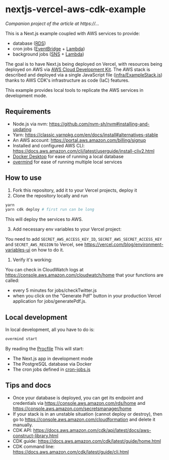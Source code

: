 # nextjs-vercel-aws-cdk-example

_Companion project of the article at https://..._

This is a Next.js example coupled with AWS services to provide:
- database ([RDS](https://aws.amazon.com/rds/))
- cron jobs ([EventBridge](https://aws.amazon.com/eventbridge/) + [Lambda](https://aws.amazon.com/lambda/))
- background jobs ([SNS](https://aws.amazon.com/sns/) + [Lambda](https://aws.amazon.com/lambda/))

The goal is to have Next.js being deployed on Vercel, with resources being deployed on AWS via [AWS Cloud Development Kit](https://aws.amazon.com/cdk/). The AWS stack is described and deployed via a single JavaScript file ([infra/ExampleStack.js](./infra/ExampleStack.js)) thanks to AWS CDK's infrastructure as code (IaC) features.

This example provides local tools to replicate the AWS services in development mode.

## Requirements

- Node.js via nvm: https://github.com/nvm-sh/nvm#installing-and-updating
- Yarn: https://classic.yarnpkg.com/en/docs/install#alternatives-stable
- An AWS account: https://portal.aws.amazon.com/billing/signup
- Installed and configured AWS CLI: https://docs.aws.amazon.com/cli/latest/userguide/install-cliv2.html
- [Docker Desktop](https://www.docker.com/products/docker-desktop) for ease of running a local database
- [overmind](https://github.com/DarthSim/overmind) for ease of running multiple local services

## How to use

1. Fork this repository, add it to your Vercel projects, deploy it
2. Clone the repository locally and run

```bash
yarn
yarn cdk deploy # first run can be long
```

This will deploy the services to AWS.

3. Add necessary env variables to your Vercel project:

You need to add `SECRET_AWS_ACCESS_KEY_ID`, `SECRET_AWS_SECRET_ACCESS_KEY` and `SECRET_AWS_REGION` to Vercel, see https://vercel.com/blog/environment-variables-ui on how to do it.

1. Verify it's working:

You can check in CloudWatch logs at https://console.aws.amazon.com/cloudwatch/home that your functions are called:
- every 5 minutes for jobs/checkTwitter.js
- when you click on the "Generate Pdf" button in your production Vercel application for jobs/generatePdf.js.

## Local development

In local development, all you have to do is:

```bash
overmind start
```

By reading the [Procfile](./Procfile) This will start:
- The Next.js app in development mode
- The PostgreSQL database via Docker
- The cron jobs defined in [cron-jobs.js](./cron-jobs.js)

## Tips and docs

- Once your database is deployed, you can get its endpoint and credentials via https://console.aws.amazon.com/rds/home and https://console.aws.amazon.com/secretsmanager/home
- If your stack is in an unstable situation (cannot deploy or destroy), then go to https://console.aws.amazon.com/cloudformation and delete it manually.
- CDK API: https://docs.aws.amazon.com/cdk/api/latest/docs/aws-construct-library.html
- CDK guide: https://docs.aws.amazon.com/cdk/latest/guide/home.html
- CDK command line: https://docs.aws.amazon.com/cdk/latest/guide/cli.html
